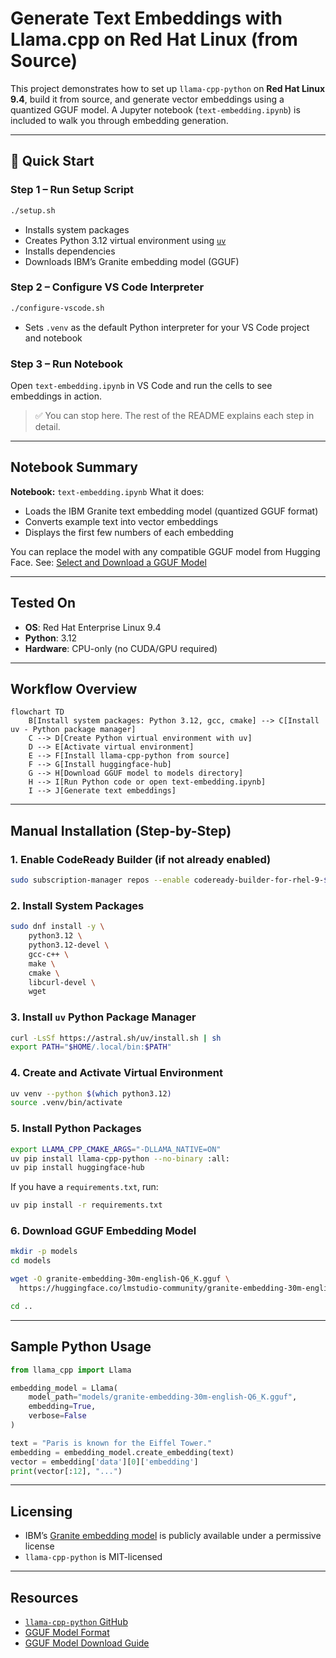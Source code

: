 # Generate Text Embeddings with Llama.cpp on Red Hat Linux (from Source)

This project demonstrates how to set up `llama-cpp-python` on **Red Hat Linux 9.4**, build it from source, and generate vector embeddings using a quantized GGUF model. A Jupyter notebook (`text-embedding.ipynb`) is included to walk you through embedding generation.

---

## 🔧 Quick Start

### Step 1 – Run Setup Script

```bash
./setup.sh
````

* Installs system packages
* Creates Python 3.12 virtual environment using [`uv`](https://github.com/astral-sh/uv)
* Installs dependencies
* Downloads IBM’s Granite embedding model (GGUF)

### Step 2 – Configure VS Code Interpreter

```bash
./configure-vscode.sh
```

* Sets `.venv` as the default Python interpreter for your VS Code project and notebook

### Step 3 – Run Notebook

Open `text-embedding.ipynb` in VS Code and run the cells to see embeddings in action.

> ✅ You can stop here. The rest of the README explains each step in detail.

---

## Notebook Summary

**Notebook:** `text-embedding.ipynb`
What it does:

* Loads the IBM Granite text embedding model (quantized GGUF format)
* Converts example text into vector embeddings
* Displays the first few numbers of each embedding

You can replace the model with any compatible GGUF model from Hugging Face.
See: [Select and Download a GGUF Model](https://shaikhonai.substack.com/i/162148895/select-and-download-a-gguf-model)

---

## Tested On

* **OS**: Red Hat Enterprise Linux 9.4
* **Python**: 3.12
* **Hardware**: CPU-only (no CUDA/GPU required)

---

## Workflow Overview

```mermaid
flowchart TD
    B[Install system packages: Python 3.12, gcc, cmake] --> C[Install uv - Python package manager]
    C --> D[Create Python virtual environment with uv]
    D --> E[Activate virtual environment]
    E --> F[Install llama-cpp-python from source]
    F --> G[Install huggingface-hub]
    G --> H[Download GGUF model to models directory]
    H --> I[Run Python code or open text-embedding.ipynb]
    I --> J[Generate text embeddings]
```

---

## Manual Installation (Step-by-Step)

### 1. Enable CodeReady Builder (if not already enabled)

```bash
sudo subscription-manager repos --enable codeready-builder-for-rhel-9-$(arch)-rpms
```

### 2. Install System Packages

```bash
sudo dnf install -y \
    python3.12 \
    python3.12-devel \
    gcc-c++ \
    make \
    cmake \
    libcurl-devel \
    wget
```

### 3. Install `uv` Python Package Manager

```bash
curl -LsSf https://astral.sh/uv/install.sh | sh
export PATH="$HOME/.local/bin:$PATH"
```

### 4. Create and Activate Virtual Environment

```bash
uv venv --python $(which python3.12)
source .venv/bin/activate
```

### 5. Install Python Packages

```bash
export LLAMA_CPP_CMAKE_ARGS="-DLLAMA_NATIVE=ON"
uv pip install llama-cpp-python --no-binary :all:
uv pip install huggingface-hub
```

If you have a `requirements.txt`, run:

```bash
uv pip install -r requirements.txt
```

### 6. Download GGUF Embedding Model

```bash
mkdir -p models
cd models

wget -O granite-embedding-30m-english-Q6_K.gguf \
  https://huggingface.co/lmstudio-community/granite-embedding-30m-english-GGUF/resolve/main/granite-embedding-30m-english-Q6_K.gguf

cd ..
```

---

## Sample Python Usage

```python
from llama_cpp import Llama

embedding_model = Llama(
    model_path="models/granite-embedding-30m-english-Q6_K.gguf",
    embedding=True,
    verbose=False
)

text = "Paris is known for the Eiffel Tower."
embedding = embedding_model.create_embedding(text)
vector = embedding['data'][0]['embedding']
print(vector[:12], "...")
```

---

## Licensing

* IBM’s [Granite embedding model](https://huggingface.co/lmstudio-community/granite-embedding-30m-english-GGUF) is publicly available under a permissive license
* `llama-cpp-python` is MIT-licensed

---

## Resources

* [`llama-cpp-python` GitHub](https://github.com/abetlen/llama-cpp-python)
* [GGUF Model Format](https://github.com/ggerganov/llama.cpp/blob/master/docs/gguf.md)
* [GGUF Model Download Guide](https://shaikhonai.substack.com/i/162148895/select-and-download-a-gguf-model)